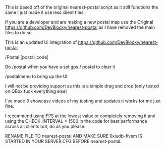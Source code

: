 This is based off of the original nearest-postal script as it still functions the same I just made it use less client files. 

If you are a developer and are making a new postal map use the Original https://github.com/DevBlocky/nearest-postal as I have removed the main files to do so. 

This is an updated UI integration of https://github.com/DevBlocky/nearest-postal

/Postal [postal_code]

Do /postal when you have a set gps / postal to clear it

/postalmenu to bring up the UI 

I will not be providing support as this is a simple drag and drop (only tested on QBox fuck everything else) 

I've made 3 showcase videos of my testing and updates it works for me just fine.

I recommend using FPS at the lowest value or completely removing it and using the CHECK_INTERVAL = 1500 in the code for best performance across all clients but, do as you please.


RENAME FILE TO nearest-postal AND MAKE SURE 0xludb-fivem IS STARTED IN YOUR SERVER.CFG BEFORE nearest-postal.

